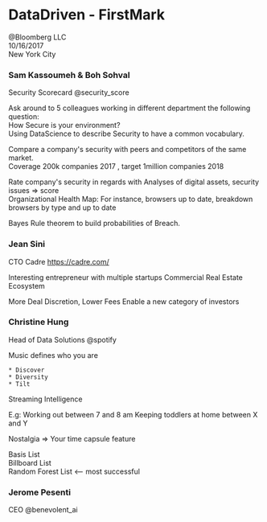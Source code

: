# **DataDriven - FirstMark**  
@Bloomberg LLC  
10/16/2017  
New York City  


### Sam Kassoumeh & Boh Sohval
Security Scorecard
@security_score

Ask around to 5 colleagues working in different department the following question:   
How Secure is your environment?  
Using DataScience to describe Security to have a common vocabulary.

Compare a company's security with peers and competitors of the same market.  
Coverage 200k companies 2017 , target 1million companies 2018

Rate company's security in regards with Analyses of digital assets, security issues => score  
Organizational Health Map:
For instance, browsers up to date, breakdown browsers by type and up to date 

Bayes Rule theorem to build probabilities of Breach.   


### Jean Sini
CTO 
Cadre https://cadre.com/

Interesting entrepreneur with multiple startups
Commercial Real Estate Ecosystem

More Deal Discretion, Lower Fees
Enable a new category of investors   


### Christine Hung
Head of Data Solutions
@spotify

Music defines who you are


	* Discover
	* Diversity
	* Tilt


Streaming Intelligence

E.g:
Working out between 7 and 8 am
Keeping toddlers at home between X and Y 

Nostalgia => Your time capsule feature

Basis List   
Billboard List   
Random Forest List  <-- most successful  
 
 
### Jerome Pesenti
CEO
@benevolent_ai




